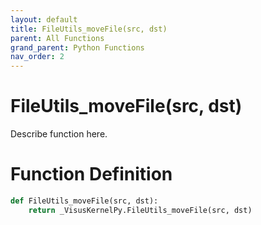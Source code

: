 ```yaml
---
layout: default
title: FileUtils_moveFile(src, dst)
parent: All Functions
grand_parent: Python Functions
nav_order: 2
---
```


# FileUtils_moveFile(src, dst)

Describe function here.

# Function Definition

```python
def FileUtils_moveFile(src, dst):
    return _VisusKernelPy.FileUtils_moveFile(src, dst)
```